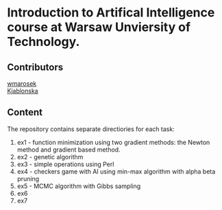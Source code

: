 # Introduction to Artifical Intelligence course at Warsaw Unviersity of Technology.

## Contributors
[wmarosek](https://github.com/wmarosek)  
[Kjablonska](https://github.com/Kjablonska)

## Content
The repository contains separate directiories for each task:
1. ex1 - function minimization using two gradient methods: the Newton method and gradient based method.
2. ex2 - genetic algorithm
3. ex3 - simple operations using Perl
4. ex4 - checkers game with AI using min-max algorithm with alpha beta pruning
5. ex5 - MCMC algorithm with Gibbs sampling
6. ex6 
7. ex7
